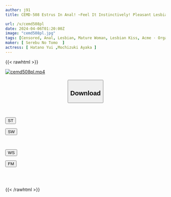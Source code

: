 ```yaml
---
author: j91
title: CEMD-508 Estrus In Anal! ~Feel It Instinctively! Pleasant Lesbians With Beautiful Women Gasping ~ 2 Yui Hatano Ayaka Mochizuki

url: /v/cemd508pl
date: 2024-04-06T01:20:00Z
image: "cemd508pl.jpg"
tags: [Censored, Anal, Lesbian, Mature Woman, Lesbian Kiss, Acme · Orgasm	]
maker: [ Serebu No Tomo  ]
actress: [ Hatano Yui ,Mochizuki Ayaka ]
---
```



{{< rawhtml >}}

<div class="video" data-videoid="orVkaqJ0JkCJo7x">
    <a href="javascript:;">
        <img src="/v/cemd508pl/cemd508pl.jpg" width="WIDTH" height="HEIGHT" alt="cemd508pl.mp4" loading="lazy">
    </a>
</div>

<script type="text/javascript" src="https://j91.asia/asset/on-demand-st.js"></script>

<br>
  <link rel="stylesheet" href="https://j91.asia/asset/bs5.css">
  
  <center>
  <button class="btn btn-primary" type="button" data-bs-toggle="collapse" data-bs-target=".multi-collapse" aria-expanded="false" aria-controls="multiCollapseExample1 multiCollapseExample2"><h2>Download</h2></button></center>
</p>
<div class="row">
  <div class="col">
    <div class="collapse multi-collapse" id="multiCollapseExample1">
      <div class="card card-body">
	      	      <br>
<div class="buttons">  
<p><a href="https://streamtape.to/v/orVkaqJ0JkCJo7x" target="_blank"><button class="btn-hover color-3"><i class="fa fa-download"></i> ST</button></a></p>
<p><a href="https://asnwish.com/gfwiq12y9no5" target="_blank"><button class="btn-hover color-2"><i class="fa fa-download"></i> SW</button></a></p></div>
    </div>
  </div>
</div>
  <div class="col">
    <div class="collapse multi-collapse" id="multiCollapseExample2">
      <div class="card card-body">
	      <br>
<div class="buttons">
<p><a href="javascript:;"><button class="btn-hover color-9"><i class="fa fa-download"></i> WS</button></a></p>
<p><a href="javascript:;"><button class="btn-hover color-8"><i class="fa fa-download"></i> FM</button></a></p></div>
<br><br>
      </div>
    </div>
  </div>
</div>

{{< /rawhtml >}}